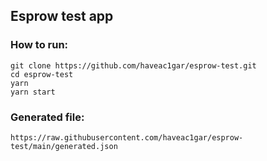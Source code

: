 ## Esprow test app

### How to run:
```
git clone https://github.com/haveac1gar/esprow-test.git
cd esprow-test
yarn
yarn start
```

### Generated file:
`https://raw.githubusercontent.com/haveac1gar/esprow-test/main/generated.json`